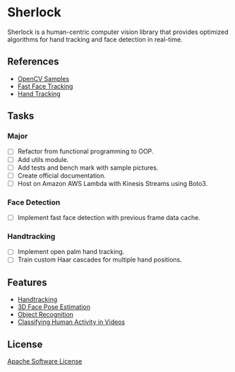 # Sherlock

Sherlock is a human-centric computer vision library that provides optimized algorithms for hand tracking and face detection in real-time.

## References
* [OpenCV Samples](https://github.com/callaunchpad/OpenCV-Samples)
* [Fast Face Tracking](https://github.com/mc-jesus/face_detect_n_track)
* [Hand Tracking](https://simena86.github.io/blog/2013/08/12/hand-tracking-and-recognition-with-opencv/)

## Tasks
### Major
- [ ] Refactor from functional programming to OOP.
- [ ] Add utils module.
- [ ] Add tests and bench mark with sample pictures.
- [ ] Create official documentation.
- [ ] Host on Amazon AWS Lambda with Kinesis Streams using Boto3.

### Face Detection
- [ ] Implement fast face detection with previous frame data cache.

### Handtracking
- [ ] Implement open palm hand tracking.
- [ ] Train custom Haar cascades for multiple hand positions.

## Features

* [Handtracking](http://www.callaunchpad.org)
* [3D Face Pose Estimation](http://www.callaunchpad.org)
* [Object Recognition](http://www.callaunchpad.org)
* [Classifying Human Activity in Videos](http://www.callaunchpad.org)

## License

[Apache Software License](https://github.com/callaunchpad/sherlock/blob/master/LICENSE)
